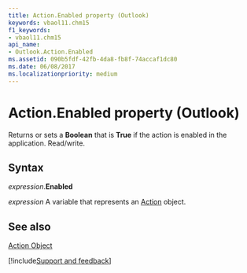 ```yaml
---
title: Action.Enabled property (Outlook)
keywords: vbaol11.chm15
f1_keywords:
- vbaol11.chm15
api_name:
- Outlook.Action.Enabled
ms.assetid: 090b5fdf-42fb-4da8-fb8f-74accaf1dc80
ms.date: 06/08/2017
ms.localizationpriority: medium
---
```



# Action.Enabled property (Outlook)

Returns or sets a **Boolean** that is **True** if the action is enabled in the application. Read/write.


## Syntax

_expression_.**Enabled**

_expression_ A variable that represents an [Action](Outlook.Action.md) object.


## See also


[Action Object](Outlook.Action.md)

[!include[Support and feedback](~/includes/feedback-boilerplate.md)]